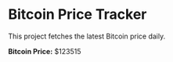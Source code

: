 # Bitcoin Price Tracker

This project fetches the latest Bitcoin price daily.

**Bitcoin Price:** $123515
